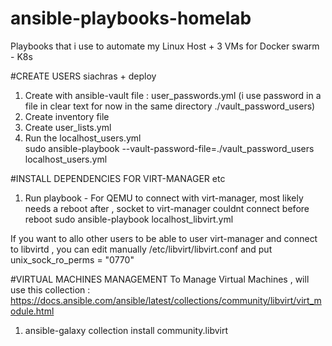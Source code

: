 # ansible-playbooks-homelab
Playbooks that i use to automate my Linux Host + 3 VMs for Docker swarm - K8s

#CREATE USERS siachras + deploy
1. Create with ansible-vault file : user_passwords.yml      (i use password in a file in clear text for now in the same directory ./vault_password_users)
2. Create inventory file
3. Create user_lists.yml
4. Run the localhost_users.yml  
sudo ansible-playbook  --vault-password-file=./vault_password_users localhost_users.yml


#INSTALL DEPENDENCIES FOR VIRT-MANAGER etc
1. Run playbook - For QEMU to connect with virt-manager,  most likely needs a reboot after , socket to virt-manager couldnt connect before reboot
sudo ansible-playbook  localhost_libvirt.yml

If you want to allo other users to be able to user virt-manager and connect to libvirtd , you can edit manually /etc/libvirt/libvirt.conf  and put
unix_sock_ro_perms = "0770"




#VIRTUAL MACHINES MANAGEMENT
To Manage Virtual Machines , will use this collection : https://docs.ansible.com/ansible/latest/collections/community/libvirt/virt_module.html
1. ansible-galaxy collection install community.libvirt








